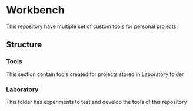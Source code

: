 # Workbench
This repository have multiple set of custom tools for personal projects.

## Structure

### Tools
This section contain tools created for projects stored in Laboratory folder

### Laboratory
This folder has experiments to test and develop the tools of this repository